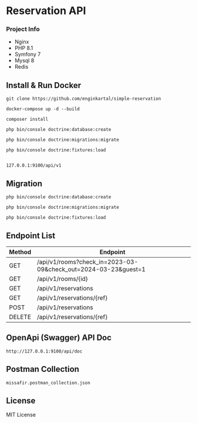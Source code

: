 # Reservation API

### Project Info

- Nginx
- PHP 8.1
- Symfony 7
- Mysql 8
- Redis


## Install & Run Docker

```
git clone https://github.com/enginkartal/simple-reservation

docker-compose up -d --build

composer install

php bin/console doctrine:database:create

php bin/console doctrine:migrations:migrate

php bin/console doctrine:fixtures:load


127.0.0.1:9100/api/v1

```

## Migration

```
php bin/console doctrine:database:create

php bin/console doctrine:migrations:migrate

php bin/console doctrine:fixtures:load

```


## Endpoint List

| Method | Endpoint                                                   |
|--------|------------------------------------------------------------|
| GET    | /api/v1/rooms?check_in=2023-03-09&check_out=2024-03-23&guest=1 |
| GET    | /api/v1/rooms/{id}                                         |
| GET    | /api/v1/reservations                                       |
| GET    | /api/v1/reservations/{ref}                                 |
| POST   | /api/v1/reservations                                       |
| DELETE | /api/v1/reservations/{ref}                                       |


## OpenApi (Swagger) API Doc

```
http://127.0.0.1:9100/api/doc
```

## Postman Collection
```
missafir.postman_collection.json

```

## License

MIT License
